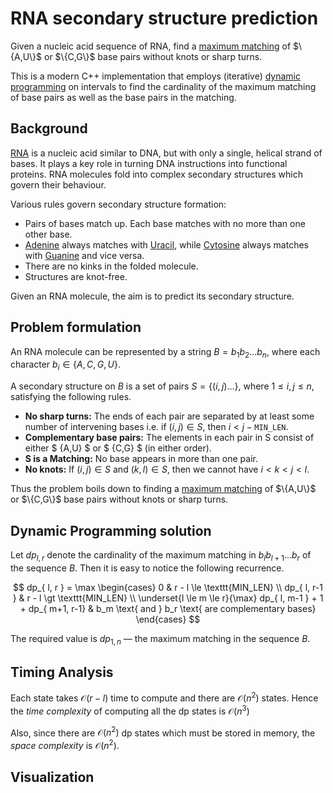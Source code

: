 # RNA secondary structure prediction

Given a nucleic acid sequence of RNA, find a [maximum matching](https://en.wikipedia.org/wiki/Matching_(graph_theory)) of $\{A,U\}$ or $\{C,G\}$ base pairs without knots or sharp turns.

This is a modern C++ implementation that employs (iterative) [dynamic programming](https://en.wikipedia.org/wiki/Dynamic_programming) on intervals to find the cardinality of the maximum matching of base pairs as well as the base pairs in the matching.

## Background

[RNA](https://en.wikipedia.org/wiki/RNA) is a nucleic acid similar to DNA, but with only a single, helical strand of bases. It plays a key role in turning DNA instructions into functional proteins. RNA molecules fold into complex secondary structures which govern their behaviour.

Various rules govern secondary structure formation:
* Pairs of bases match up. Each base matches with no more than one other base.
* [Adenine](https://en.wikipedia.org/wiki/Adenine) always matches with [Uracil](https://en.wikipedia.org/wiki/Uracil), while [Cytosine](https://en.wikipedia.org/wiki/Cytosine) always matches with [Guanine](https://en.wikipedia.org/wiki/Guanine) and vice versa.
* There are no kinks in the folded molecule.
* Structures are knot-free.

Given an RNA molecule, the aim is to predict its secondary structure.

## Problem formulation

An RNA molecule can be represented by a string $B = b_1 b_2 \ldots b_n$, where each character $b_i \in \{ A, C, G, U \}$.

A secondary structure on $B$ is a set of pairs $S = \{ (i, j) \ldots \}$, where $1 \le i, j \le n$, satisfying the following rules.

* **No sharp turns:** The ends of each pair are separated by at least some number of intervening bases
   i.e. if $(i, j) \in S$, then $i \lt j - \texttt{MIN_LEN}$.
* **Complementary base pairs:** The elements in each pair in S consist of either $ \{A,U\} $ or $ \{C,G\} $ (in either order).
* **S is a Matching:** No base appears in more than one pair.
* **No knots:** If $(i,j) \in S$ and $(k,l) \in S$, then we cannot have $i \lt k \lt j \lt l$.

Thus the problem boils down to finding a [maximum matching](https://en.wikipedia.org/wiki/Matching_(graph_theory)) of $\{A,U\}$ or $\{C,G\}$ base pairs without knots or sharp turns.

## Dynamic Programming solution

Let $dp_{ l,  r }$ denote the cardinality of the maximum matching in $b_l b_{l+1} \ldots b_r$ of the sequence $B$. Then it is easy to notice the following recurrence.

$$
dp_{ l,  r } = \max
    \begin{cases}
        0                                                                       &   r - l \le \texttt{MIN_LEN} \\
        dp_{ l,  r-1 }                                                          &   r - l \gt \texttt{MIN_LEN} \\
        \underset{l \le m \le r}{\max}  dp_{ l,  m-1 } + 1 + dp_{ m+1,  r-1}    &  b_m \text{ and } b_r \text{ are complementary bases}
    \end{cases}
$$

The required value is $dp_{ 1,  n }$ — the maximum matching in the sequence $B$.

## Timing Analysis

Each state takes $\mathcal{O}(r-l)$ time to compute and there are $\mathcal{O}(n^2)$ states. Hence the *time complexity* of computing all the dp states is $\mathcal{O}(n^3)$

Also, since there are $\mathcal{O}(n^2)$ dp states which must be stored in memory, the *space complexity* is $\mathcal{O}(n^2)$.

## Visualization
